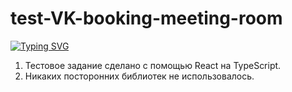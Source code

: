# test-VK-booking-meeting-room
[![Typing SVG](https://readme-typing-svg.herokuapp.com?color=%2336BCF7&lines=👋+Добро+пожаловать+в+репозиторий)](https://git.io/typing-svg)

1. Тестовое задание сделано с помощью React на TypeScript.
2. Никаких посторонних библиотек не использовалось.

